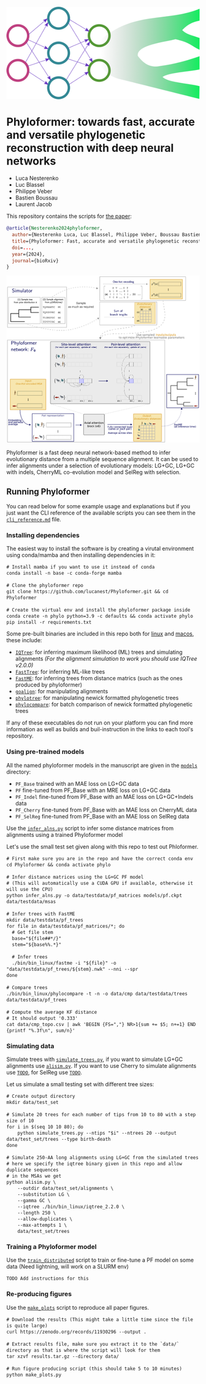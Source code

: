 <p align="center">
  <img src="./figures/phyloformer_color.png">
</p>

# Phyloformer: towards fast, accurate and versatile phylogenetic reconstruction with deep neural networks
- Luca Nesterenko
- Luc Blassel
- Philippe Veber
- Bastien Boussau
- Laurent Jacob

This repository contains the scripts for [the paper](todo):

```bibtex
@article{Nesterenko2024phyloformer,
  author={Nesterenko Luca, Luc Blassel, Philippe Veber, Boussau Bastien, Jacob Laurent},
  title={Phyloformer: Fast, accurate and versatile phylogenetic reconstruction with deep neural networks},
  doi=...,
  year={2024},
  journal={bioRxiv}
}
```

![](./figures/sketch.png)


Phyloformer is a fast deep neural network-based method to infer evolutionary distance from a multiple sequence alignment. 
It can be used to infer alignments under a selection of evolutionary models: LG+GC, LG+GC with indels, CherryML co-evolution model and SelReg with 
selection. 

## Running Phyloformer
You can read below for some example usage and explanations but if you just want the CLI reference of the available scripts you 
can see them in the [`cli_reference.md`](./cli_reference.md) file.

### Installing dependencies

The easiest way to install the software is by creating a virutal environment using conda/mamba and then installing dependencies in it:

```shell
# Install mamba if you want to use it instead of conda
conda install -n base -c conda-forge mamba

# Clone the phyloformer repo
git clone https://github.com/lucanest/Phyloformer.git && cd Phyloformer

# Create the virtual env and install the phyloformer package inside
conda create -n phylo python=3.9 -c defaults && conda activate phylo
pip install -r requirements.txt
```

Some pre-built binaries are included in this repo both for [linux](./bin/bin_linux/) and [macos](./bin/bin_macos/), these include:
- [`IQTree`](http://www.iqtree.org): for inferring maximum likelihood (ML) trees and simulating alignments *(For the alignment simulation to work you should use IQTree v2.0.0)*
- [`FastTree`](http://www.microbesonline.org/fasttree/): for inferring ML-like trees
- [`FastME`](https://gite.lirmm.fr/atgc/FastME): for inferring trees from distance matrics (such as the ones produced by phyloformer)
- [`goalign`](https://github.com/evolbioinfo/goalign): for manipulating alignments
- [`phylotree`](https://github.com/lucblassel/phylotree-rs): for manipulating newick formatted phylogenetic trees
- [`phylocompare`](https://github.com/lucblassel/phylocompare): for batch comparison of newick formatted phylogenetic trees

If any of these executables do not run on your platform you can find more
information as well as builds and buil-instruction in the links to each tool's
repository.


### Using pre-trained models
All the named phyloformer models in the manuscript are given in the [`models`](./models/) directory:
- `PF_Base` trained with an MAE loss on LG+GC data
- `PF` fine-tuned from PF_Base with an MRE loss on LG+GC data
- `PF_Indel` fine-tuned from PF_Base with an MAE loss on LG+GC+Indels data
- `PF_Cherry` fine-tuned from PF_Base with an MAE loss on CherryML data
- `PF_SelReg` fine-tuned from PF_Base with an MAE loss on SelReg data

Use the [`infer_alns.py`](./infer_alns.py) script to infer some distance matrices from alignments using a trained Phyloformer model

Let's use the small test set given along with this repo to test out Phloformer. 
```shell
# First make sure you are in the repo and have the correct conda env
cd Phyloformer && conda activate phylo

# Infer distance matrices using the LG+GC PF model 
# (This will automatically use a CUDA GPU if available, otherwise it will use the CPU)
python infer_alns.py -o data/testdata/pf_matrices models/pf.ckpt data/testdata/msas

# Infer trees with FastME
mkdir data/testdata/pf_trees
for file in data/testdata/pf_matrices/*; do
  # Get file stem
  base="${file##*/}"
  stem="${base%%.*}"

  # Infer trees
  ./bin/bin_linux/fastme -i "${file}" -o "data/testdata/pf_trees/${stem}.nwk" --nni --spr
done

# Compare trees 
./bin/bin_linux/phylocompare -t -n -o data/cmp data/testdata/trees data/testdata/pf_trees

# Compute the average KF distance 
# It should output '0.333'
cat data/cmp_topo.csv | awk 'BEGIN {FS=","} NR>1{sum += $5; n+=1} END {printf "%.3f\n", sum/n}'
```


### Simulating data
Simulate trees with [`simulate_trees.py`](./simulate_trees.py), if you want to simulate LG+GC alignments use [`alisim.py`](./alisim.py). 
If you want to use Cherry to simulate alignments use [`TODO`](todo), for SelReg use [`TODO`](todo).

Let us simulate a small testing set with different tree sizes:

```shell
# Create output directory
mkdir data/test_set

# Simulate 20 trees for each number of tips from 10 to 80 with a step size of 10
for i in $(seq 10 10 80); do
    python simulate_trees.py --ntips "$i" --ntrees 20 --output data/test_set/trees --type birth-death
done

# Simulate 250-AA long alignments using LG+GC from the simulated trees
# here we specify the iqtree binary given in this repo and allow duplicate sequences 
# in the MSAs we get
python alisim.py \
    --outdir data/test_set/alignments \
    --substitution LG \
    --gamma GC \
    --iqtree ./bin/bin_linux/iqtree_2.2.0 \
    --length 250 \
    --allow-duplicates \
    --max-attempts 1 \
    data/test_set/trees
```

### Training a Phyloformer model
Use the [`train_distributed`](./train_distributed.py) script to train or fine-tune a PF model on some data (Need lightning, will work on a SLURM env)
```
TODO Add instructions for this
```

### Re-producing figures
Use the [`make_plots`](./make_plots.py) script to reproduce all paper figures. 

```shell
# Download the results (This might take a little time since the file is quite large)
curl https://zenodo.org/records/11930296 --output .

# Extract results file, make sure you extract it to the `data/` directory as that is where the script will look for them
tar xzvf results.tar.gz --directory data/

# Run figure producing script (this should take 5 to 10 minutes)
python make_plots.py
```

